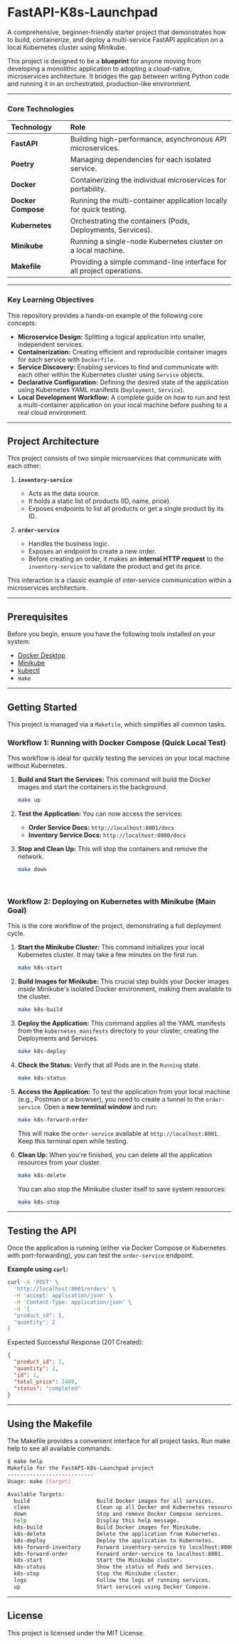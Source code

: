 # FastAPI-K8s-Launchpad 

A comprehensive, beginner-friendly starter project that demonstrates how to build, containerize, and deploy a multi-service FastAPI application on a local Kubernetes cluster using Minikube.

This project is designed to be a **blueprint** for anyone moving from developing a monolithic application to adopting a cloud-native, microservices architecture. It bridges the gap between writing Python code and running it in an orchestrated, production-like environment.

---

### Core Technologies

| Technology | Role |
| :--- | :--- |
| **FastAPI** | Building high-performance, asynchronous API microservices. |
| **Poetry** | Managing dependencies for each isolated service. |
| **Docker** | Containerizing the individual microservices for portability. |
| **Docker Compose**| Running the multi-container application locally for quick testing. |
| **Kubernetes** | Orchestrating the containers (Pods, Deployments, Services). |
| **Minikube** | Running a single-node Kubernetes cluster on a local machine. |
| **Makefile** | Providing a simple command-line interface for all project operations. |


---

### Key Learning Objectives

This repository provides a hands-on example of the following core concepts:

- **Microservice Design:** Splitting a logical application into smaller, independent services.
- **Containerization:** Creating efficient and reproducible container images for each service with `Dockerfile`.
- **Service Discovery:** Enabling services to find and communicate with each other within the Kubernetes cluster using `Service` objects.
- **Declarative Configuration:** Defining the desired state of the application using Kubernetes YAML manifests (`Deployment`, `Service`).
- **Local Development Workflow:** A complete guide on how to run and test a multi-container application on your local machine before pushing to a real cloud environment.

---

## Project Architecture

This project consists of two simple microservices that communicate with each other:

1.  **`inventory-service`**
    *   Acts as the data source.
    *   It holds a static list of products (ID, name, price).
    *   Exposes endpoints to list all products or get a single product by its ID.

2.  **`order-service`**
    *   Handles the business logic.
    *   Exposes an endpoint to create a new order.
    *   Before creating an order, it makes an **internal HTTP request** to the `inventory-service` to validate the product and get its price.

This interaction is a classic example of inter-service communication within a microservices architecture.

---

## Prerequisites

Before you begin, ensure you have the following tools installed on your system:

*   [Docker Desktop](https://www.docker.com/products/docker-desktop/)
*   [Minikube](https://minikube.sigs.k8s.io/docs/start/)
*   [kubectl](https://kubernetes.io/docs/tasks/tools/install-kubectl/)
*   `make` 

---

## Getting Started

This project is managed via a `Makefile`, which simplifies all common tasks.

### Workflow 1: Running with Docker Compose (Quick Local Test)

This workflow is ideal for quickly testing the services on your local machine without Kubernetes.

1.  **Build and Start the Services:**
    This command will build the Docker images and start the containers in the background.
    ```bash
    make up
    ```

2.  **Test the Application:**
    You can now access the services:
    *   **Order Service Docs:** `http://localhost:8001/docs`
    *   **Inventory Service Docs:** `http://localhost:8000/docs`

3.  **Stop and Clean Up:**
    This will stop the containers and remove the network.
    ```bash
    make down
    ```


<br>

### Workflow 2: Deploying on Kubernetes with Minikube (Main Goal)

This is the core workflow of the project, demonstrating a full deployment cycle.

1.  **Start the Minikube Cluster:**
    This command initializes your local Kubernetes cluster. It may take a few minutes on the first run.
    ```bash
    make k8s-start
    ```

2.  **Build Images for Minikube:**
    This crucial step builds your Docker images *inside* Minikube's isolated Docker environment, making them available to the cluster.
    ```bash
    make k8s-build
    ```

3.  **Deploy the Application:**
    This command applies all the YAML manifests from the `kubernetes_manifests` directory to your cluster, creating the Deployments and Services.
    ```bash
    make k8s-deploy
    ```

4.  **Check the Status:**
    Verify that all Pods are in the `Running` state.
    ```bash
    make k8s-status
    ```

5.  **Access the Application:**
    To test the application from your local machine (e.g., Postman or a browser), you need to create a tunnel to the `order-service`. Open a **new terminal window** and run:
    ```bash
    make k8s-forward-order
    ```
    This will make the `order-service` available at `http://localhost:8001`. Keep this terminal open while testing.

6.  **Clean Up:**
    When you're finished, you can delete all the application resources from your cluster.
    ```bash
    make k8s-delete
    ```
    You can also stop the Minikube cluster itself to save system resources:
    ```bash
    make k8s-stop
    ```

---

## Testing the API

Once the application is running (either via Docker Compose or Kubernetes with port-forwarding), you can test the `order-service` endpoint.

**Example using `curl`:**
```bash
curl -X 'POST' \
  'http://localhost:8001/orders' \
  -H 'accept: application/json' \
  -H 'Content-Type: application/json' \
  -d '{
  "product_id": 1,
  "quantity": 2
}
```

Expected Successful Response (201 Created):

```json
{
  "product_id": 1,
  "quantity": 2,
  "id": 1,
  "total_price": 2400,
  "status": "completed"
}
```

---

## Using the Makefile

The Makefile provides a convenient interface for all project tasks. Run make help to see all available commands.

```bash
$ make help
Makefile for the FastAPI-K8s-Launchpad project
---------------------------
Usage: make [target]

Available Targets:
  build                     Build Docker images for all services.
  clean                     Clean up all Docker and Kubernetes resources.
  down                      Stop and remove Docker Compose services.
  help                      Display this help message.
  k8s-build                 Build Docker images for Minikube.
  k8s-delete                Delete the application from Kubernetes.
  k8s-deploy                Deploy the application to Kubernetes.
  k8s-forward-inventory     Forward inventory-service to localhost:8000.
  k8s-forward-order         Forward order-service to localhost:8001.
  k8s-start                 Start the Minikube cluster.
  k8s-status                Show the status of Pods and Services.
  k8s-stop                  Stop the Minikube cluster.
  logs                      Follow the logs of running services.
  up                        Start services using Docker Compose.
```

---

## License
This project is licensed under the MIT License. 